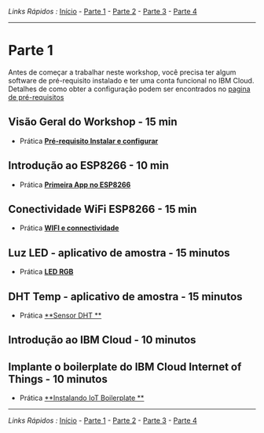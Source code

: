 *Links Rápidos :*
[Início](/README.pt.md) - [Parte 1](../part1/README.md) - [Parte 2](../part2/README.md) - [Parte 3](../part3/README.md) - [Parte 4](../part4/README.md)
***

# Parte 1

Antes de começar a trabalhar neste workshop, você precisa ter algum software de pré-requisito instalado e ter uma conta funcional no IBM Cloud. Detalhes de como obter a configuração podem ser encontrados no [pagina de pré-requisitos](PREREQ.md)

## Visão Geral do Workshop - 15 min

- Prática [**Pré-requisito Instalar e configurar**](PREREQ.md)

## Introdução ao ESP8266 - 10 min

- Prática [**Primeira App no ESP8266**](FIRSTAPP.md)

## Conectividade WiFi ESP8266 - 15 min

- Prática [**WIFI  e connectividade**](WIFI.md)

## Luz LED - aplicativo de amostra - 15 minutos

- Prática [**LED RGB**](LED.md)

## DHT Temp - aplicativo de amostra - 15 minutos

- Prática [**Sensor DHT **](DHT.md)

## Introdução ao IBM Cloud - 10 minutos

## Implante o boilerplate do IBM Cloud Internet of Things - 10 minutos

- Prática [**Instalando IoT Boilerplate **](IOTCLOUD.md)

***
*Links Rápidos :*
[Início](/README.pt.md) - [Parte 1](../part1/README.md) - [Parte 2](../part2/README.md) - [Parte 3](../part3/README.md) - [Parte 4](../part4/README.md)
